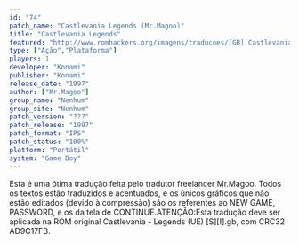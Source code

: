 ```yaml
---
id: "74"
patch_name: "Castlevania Legends (Mr.Magoo)"
title: "Castlevania Legends"
featured: "http://www.romhackers.org/imagens/traducoes/[GB] Castlevania - Legends - Mr.Magoo - 01.png"
type: ["Ação","Plataforma"]
players: 1
developer: "Konami"
publisher: "Konami"
release_date: "1997"
author: ["Mr.Magoo"]
group_name: "Nenhum"
group_site: "Nenhum"
patch_version: "???"
patch_release: "1997"
patch_format: "IPS"
patch_status: "100%"
platform: "Portátil"
system: "Game Boy"
---
```


Esta é uma ótima tradução feita pelo tradutor freelancer Mr.Magoo. Todos os textos estão traduzidos e acentuados, e os únicos gráficos que não estão editados (devido à compressão) são os referentes ao NEW GAME, PASSWORD, e os da tela de CONTINUE.ATENÇÃO:Esta tradução deve ser aplicada na ROM original Castlevania - Legends (UE) [S][!].gb, com CRC32 AD9C17FB.